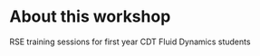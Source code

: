 # About this workshop

RSE training sessions for first year CDT Fluid Dynamics students

<!-- add text -->
